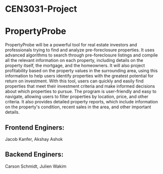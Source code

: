 # CEN3031-Project
 
# PropertyProbe
PropertyProbe will be a powerful tool for real estate investors and professionals trying to find and analyze pre-foreclosure properties. It uses advanced algorithms to search through pre-foreclosure listings and compile all the relevant information on each property, including details on the property itself, the mortgage, and the homeowners. It will also project profitability based on the property values in the surrounding area, using this information to help users identify properties with the greatest potential for return on investment. With this tool, users can quickly and easily find properties that meet their investment criteria and make informed decisions about which properties to pursue. The program is user-friendly and easy to navigate, allowing users to filter properties by location, price, and other criteria. It also provides detailed property reports, which include information on the property's condition, recent sales in the area, and other important details.

## Frontend Enginers:
Jacob Kanfer, Akshay Ashok
## Backend Enginers:
Carson Schmidt, Julien Wakim
